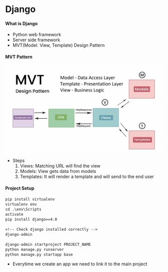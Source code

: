 # Django

#### What is Django

- Python web framework
- Server side framework
- MVT(Model. View, Template) Design Pattern

#### MVT Pattern

<img src="studybud/images/mvt_pattern.png" alt="mvt_pattern" style="max-width: 720; max-height: 540;">

- Steps
  1. Views: Matching URL will find the view
  2. Models: View gets data from models
  3. Templates: It will render a template and will send to the end user

#### Project Setup

```text
pip install virtualenv
virtualenv env
cd .\env\Scripts
activate
pip install django==4.0

<!-- Check django installed correctly -->
django-admin

django-admin startproject PROJECT_NAME
python manage.py runserver
python manage.py startapp base
```

- Everytime we create an app we need to link it to the main project
